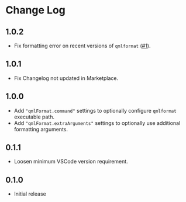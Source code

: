# Change Log

## 1.0.2

- Fix formatting error on recent versions of `qmlformat` ([#1](https://github.com/Delgan/qml-format/issues/1)).

## 1.0.1

- Fix Changelog not updated in Marketplace.

## 1.0.0

- Add `"qmlFormat.command"` settings to optionally configure `qmlformat` executable path.
- Add `"qmlFormat.extraArguments"` settings to optionally use additional formatting arguments.

## 0.1.1

- Loosen minimum VSCode version requirement.

## 0.1.0

- Initial release

